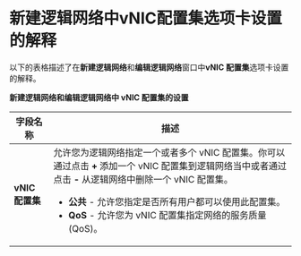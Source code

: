 # 新建逻辑网络中vNIC配置集选项卡设置的解释

以下的表格描述了在**新建逻辑网络**和**编辑逻辑网络**窗口中**vNIC 配置集**选项卡设置的解释。

**新建逻辑网络和编辑逻辑网络中 vNIC 配置集的设置**

|**字段名称**|**描述**|
|------------|--------|
|**vNIC 配置集**| 允许您为逻辑网络指定一个或者多个 vNIC 配置集。你可以通过点击 **+** 添加一个 vNIC 配置集到逻辑网络当中或者通过点击 **-** 从逻辑网络中删除一个 vNIC 配置集。<ul><li>**公共** - 允许您指定是否所有用户都可以使用此配置集。</li><li>**QoS** - 允许您为 vNIC 配置集指定网络的服务质量(QoS)。</li></ul>|
